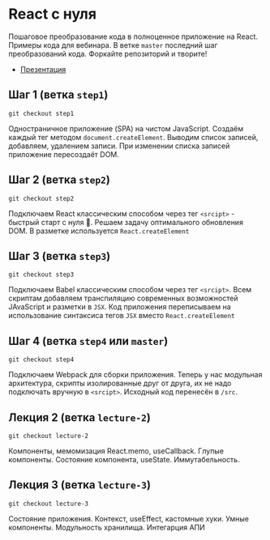 # React с нуля

Пошаговое преобразование кода в полноценное приложение на React.
Примеры кода для вебинара. В ветке `master` последний шаг преобразований кода.
Форкайте репозиторий и творите!

- [Презентация](https://www.figma.com/proto/Wlno4o4ZuAFhsavUdCMsJh/React-%D1%81-%D0%BD%D1%83%D0%BB%D1%8F-%D0%92%D0%B5%D0%B1%D0%B8%D0%BD%D0%B0%D1%80-ylab.io?page-id=0%3A1&node-id=1%3A3&viewport=257%2C246%2C0.2668256163597107&scaling=min-zoom&hotspot-hints=0)

## Шаг 1 (ветка `step1`)

```git checkout step1```

Одностраничное приложение (SPA) на чистом JavaScript. Создаём каждый тег методом `document.createElement`.
Выводим список записей, добавляем, удалением записи. При изменении списка записей приложение
пересоздаёт DOM.

## Шаг 2 (ветка `step2`)

```git checkout step2```

Подключаем React классическим способом через тег `<srcipt>` - быстрый старт с нуля 🙂.
Решаем задачу оптимального обновления DOM. В разметке используется `React.createElement`

## Шаг 3 (ветка `step3`)

```git checkout step3```

Подключаем Babel классическим способом через тег `<srcipt>`. Всем скриптам добавляем транспиляцию
современных возможностей JAvaScript и разметки в `JSX`. Код приложения переписываем на использование
синтаксиса тегов `JSX` вместо `React.createElement`

## Шаг 4 (ветка `step4` или `master`)

```git checkout step4```

Подключаем Webpack для сборки приложения. Теперь у нас модульная архитектура, скрипты изолированные
друг от друга, их не надо подключать вручную в `<srcipt>`. Исходный код перенесён в `/src`.

## Лекция 2 (ветка `lecture-2`)

```git checkout lecture-2```

Компоненты, мемомизация React.memo, useCallback. Глупые компоненты. Состояние компонента, useState.
Иммутабельность.


## Лекция 3 (ветка `lecture-3`)

```git checkout lecture-3```

Состояние приложения. Контекст, useEffect, кастомные хуки. Умные компоненты. Модульность хранилища.
Интегарция АПИ

